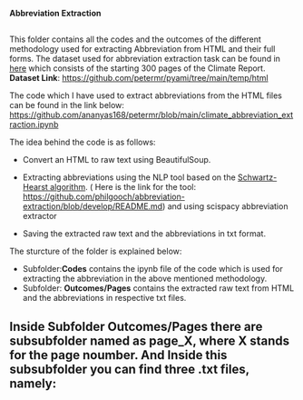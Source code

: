    **Abbreviation Extraction**
##

This folder contains all the codes and the outcomes of the different methodology used for extracting Abbreviation from HTML and their full forms.
The dataset used for abbreviation extraction task can be found in [here](https://github.com/petermr/pyami/tree/main/temp/html) which consists of the starting 300 pages of the Climate Report. 
**Dataset Link**: https://github.com/petermr/pyami/tree/main/temp/html

The code which I have used to extract abbreviations from the HTML files can be found in the link below:
https://github.com/ananyas168/petermr/blob/main/climate_abbreviation_extraction.ipynb

 The idea behind the code is as follows:

- Convert an HTML to raw text using BeautifulSoup.

- Extracting abbreviations using the NLP tool based on the [Schwartz-Hearst algorithm](https://psb.stanford.edu/psb-online/proceedings/psb03/schwartz.pdf). ( Here is the link for the tool: https://github.com/philgooch/abbreviation-extraction/blob/develop/README.md) and using scispacy abbreviation extractor

- Saving the extracted raw text and the abbreviations in txt format.


The sturcture of the folder is explained below:
- Subfolder:**Codes** contains the ipynb file of the code which is used for extracting the abbreviation in the above mentioned methodology.
- Subfolder: **Outcomes/Pages** contains the extracted raw text from HTML and the abbreviations in respective txt files.



Inside Subfolder **Outcomes/Pages** there are subsubfolder named as **page_X**, where X stands for the page noumber.
And Inside this subsubfolder you can find three .txt files, namely:
- 
